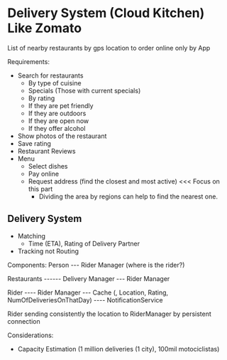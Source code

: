 # Delivery System (Cloud Kitchen) Like Zomato

List of nearby restaurants by gps location to order online only by App

Requirements:
- Search for restaurants
    - By type of cuisine
    - Specials (Those with current specials)
    - By rating
    - If they are pet friendly
    - If they are outdoors
    - If they are open now
    - If they offer alcohol
- Show photos of the restaurant
- Save rating
- Restaurant Reviews
- Menu
    - Select dishes
    - Pay online
    - Request address (find the closest and most active) <<< Focus on this part
        - Dividing the area by regions can help to find the nearest one.
	
	
## Delivery System
- Matching 
	- Time (ETA), Rating of Delivery Partner
- Tracking not Routing

Components:
Person --- Rider Manager (where is the rider?)

Restaurants  ------ Delivery Manager --- Rider Manager

Rider ---- Rider Manager --- Cache (<RiderId>, Location, Rating, NumOfDeliveriesOnThatDay) ---- NotificationService

Rider sending consistently the location to RiderManager by persistent connection

Considerations:
- Capacity Estimation (1 million deliveries (1 city), 100mil motociclistas)